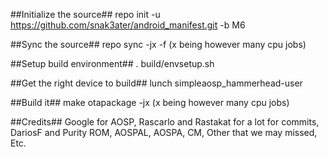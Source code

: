 ##Initialize the source##
repo init -u https://github.com/snak3ater/android_manifest.git -b M6

##Sync the source##
repo sync -jx -f (x being however many cpu jobs)

##Setup build environment##
. build/envsetup.sh

##Get the right device to build##
lunch simpleaosp_hammerhead-user

##Build it##
make otapackage -jx (x being however many cpu jobs)

##Credits##
Google for AOSP, Rascarlo and Rastakat for a lot for commits, DariosF and Purity ROM, AOSPAL, AOSPA, CM, Other that we may missed, Etc.
